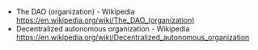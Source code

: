 * The DAO (organization) - Wikipedia https://en.wikipedia.org/wiki/The_DAO_(organization)
* Decentralized autonomous organization - Wikipedia https://en.wikipedia.org/wiki/Decentralized_autonomous_organization